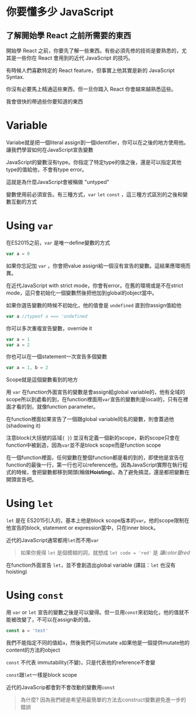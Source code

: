 # 你要懂多少 JavaScript 
## 了解開始學 React 之前所需要的東西

開始學 React 之前，你要先了解一些東西。有些必須先修的技術是要熟悉的，尤其是一些你在 React 會用到的近代 JavaScript 的技巧。

有時候人們喜歡特定的 React feature，但事實上他其實是新的 JavaScript Syntax.

你沒有必要馬上精通這些東西，但一旦你踏入 React 你會越來越熟悉這些。

我會很快的帶過些你要知道的東西

# Variable 
Variabe就是把一個literal assign到一個identifier，你可以在之後的地方使用他。讓我們學習如何在JavaScript宣告變數

JavaScript的變數沒有type。你指定了特定type的值之後，還是可以指定其他type的值給他，不會有type error。

這就是為什麼JavaScript會被稱做 "untyped"

變數使用前必須宣告。有三種方式，`var` `let` `const` ，這三種方式區別的之後和變數互動的方式

# Using `var`

在ES2015之前，`var` 是唯一define變數的方式

```JavaScript
var a = 0
```

如果你忘記加 `var` ，你會把value assign給一個沒有宣告的變數。這結果應環境而異。

在近代JavaScript with strict mode，你會有error。在舊的環境或是不在strict mode，這只會初始化一個變數然後把他加到global的object當中。

如果你選告變數的時候不初始化，他的值會是 `undefined` 直到你assign值給他

```JavaScript
var a //typeof a === 'undefined
```
你可以多次重複宣告變數，override it

```JavaScript
var a = 1
var a = 2
```

你也可以在一個statement一次宣告多個變數

```JavaScript
var a = 1, b = 2
```
Scope就是這個變數看到的地方

用 `var` 在function外面宣告的變數是會assign給global variable的，他有全域的scope所以到處看的到，在function裡面用`var`宣告的變數則是local的，只有在裡面才看的到，就像function parameter。

在function裡面如果宣告了一個跟global variable同名的變數，則會蓋過他(shadowing it)

注意block(大括號的區域`{ }`) 並沒有定義一個新的scope，新的scope只會在function中被創造，因為`var`並不是block scope而是function scope

在一個function裡面，任何變數在整個function都是看的到的，即使他是宣告在function的最後一行，第一行也可以reference他。因為JavaScript實際在執行程式的時候，會把變數都移到開頭(稱做<b>Hoisting</b>)。為了避免搞混，還是都把變數在開頭宣告吧。

# Using `let`

`let` 是在 ES2015引入的，基本上他是block scope版本的`var`。他的scope限制在他宣告的block, statement or expression當中，只在inner block。

近代的JavaScript通常都用`let`而不用`var`

> 如果你覺得 `let` 是個模糊的詞，就想成 `let code = 'red'` 是 <i>讓color是red</i>

在function外面宣告 `let`，並不會創造出global variable
(譯註：`let` 也沒有hoisting)

# Using `const`

用 `var` or `let` 宣告的變數之後是可以變得。但一旦用`const`來初始化，他的值就不能被改變了，不可以在assign新的值。

```JavaScript
const a = 'test'
```
我們不能指定不同的值給`a`，然後我們可以mutate `a`如果他是一個提供mutate他的content的方法的object

`const` 不代表 immutability(不變)，只是代表他的reference不會變

`const`跟`let`一樣是block scope

近代的JavaScrip都會對不會改動的變數用`const`

> 為什麼? 因為我們總是希望用最簡單的方法去construct變數避免進一步的錯誤
